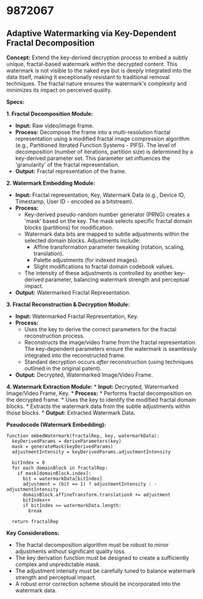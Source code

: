 # 9872067

## Adaptive Watermarking via Key-Dependent Fractal Decomposition

**Concept:** Extend the key-derived decryption process to embed a subtly unique, fractal-based watermark *within* the decrypted content. This watermark is not visible to the naked eye but is deeply integrated into the data itself, making it exceptionally resistant to traditional removal techniques. The fractal nature ensures the watermark's complexity and minimizes its impact on perceived quality.

**Specs:**

**1. Fractal Decomposition Module:**
   *   **Input:** Raw video/image frame.
   *   **Process:** Decompose the frame into a multi-resolution fractal representation using a modified fractal image compression algorithm (e.g., Partitioned Iterated Function Systems - PIFS). The level of decomposition (number of iterations, partition size) is determined by a key-derived parameter set.  This parameter set influences the 'granularity' of the fractal representation.
   *   **Output:** Fractal representation of the frame.

**2. Watermark Embedding Module:**
   *   **Input:** Fractal representation, Key, Watermark Data (e.g., Device ID, Timestamp, User ID - encoded as a bitstream).
   *   **Process:**
        *   Key-derived pseudo-random number generator (PRNG) creates a 'mask' based on the key.  The mask selects specific fractal domain blocks (partitions) for modification.
        *   Watermark data bits are mapped to subtle adjustments within the selected domain blocks. Adjustments include:
            *   Affine transformation parameter tweaking (rotation, scaling, translation).
            *   Palette adjustments (for indexed images).
            *   Slight modifications to fractal domain codebook values.
        *   The intensity of these adjustments is controlled by another key-derived parameter, balancing watermark strength and perceptual impact.
   *   **Output:** Watermarked Fractal Representation.

**3. Fractal Reconstruction & Decryption Module:**
   *   **Input:** Watermarked Fractal Representation, Key.
   *   **Process:**
        *   Uses the key to derive the correct parameters for the fractal reconstruction process.
        *   Reconstructs the image/video frame from the fractal representation.  The key-dependent parameters ensure the watermark is seamlessly integrated into the reconstructed frame.
        *   Standard decryption occurs *after* reconstruction (using techniques outlined in the original patent).
   *   **Output:** Decrypted, Watermarked Image/Video Frame.

**4. Watermark Extraction Module:**
    *   **Input:** Decrypted, Watermarked Image/Video Frame, Key.
    *   **Process:**
        *   Performs fractal decomposition on the decrypted frame.
        *   Uses the key to identify the modified fractal domain blocks.
        *   Extracts the watermark data from the subtle adjustments within those blocks.
    *   **Output:** Extracted Watermark Data.

**Pseudocode (Watermark Embedding):**

```
function embedWatermark(fractalRep, key, watermarkData):
  keyDerivedParams = deriveParameters(key)
  mask = generateMask(keyDerivedParams)
  adjustmentIntensity = keyDerivedParams.adjustmentIntensity

  bitIndex = 0
  for each domainBlock in fractalRep:
    if mask[domainBlock.index]:
      bit = watermarkData[bitIndex]
      adjustment = (bit == 1) ? adjustmentIntensity : -adjustmentIntensity
      domainBlock.affineTransform.translationX += adjustment
      bitIndex++
      if bitIndex >= watermarkData.length:
        break

  return fractalRep
```

**Key Considerations:**

*   The fractal decomposition algorithm must be robust to minor adjustments without significant quality loss.
*   The key derivation function must be designed to create a sufficiently complex and unpredictable mask.
*   The adjustment intensity must be carefully tuned to balance watermark strength and perceptual impact.
*   A robust error correction scheme should be incorporated into the watermark data.